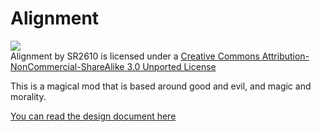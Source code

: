 Alignment
======

![](http://i.creativecommons.org/l/by-nc-sa/3.0/88x31.png)  
Alignment by SR2610 is licensed under a [Creative Commons Attribution-NonCommercial-ShareAlike 3.0 Unported License](http://creativecommons.org/licenses/by-nc-sa/3.0/deed.en_GB)

This is a magical mod that is based around good and evil, and magic and morality.

[You can read the design document here](http://blog.sr2610.com/modding/alignment-design-document/) 
